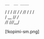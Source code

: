 
    __  __ ____
   / / / //  _/
  / /_/ / / /  
 / __  /_/ /   
/_/ /_//___/   
               










[!kopimi-sm.png]
